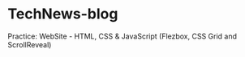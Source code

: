 # TechNews-blog
Practice: WebSite - HTML, CSS &amp; JavaScript (Flezbox, CSS Grid and ScrollReveal) 
